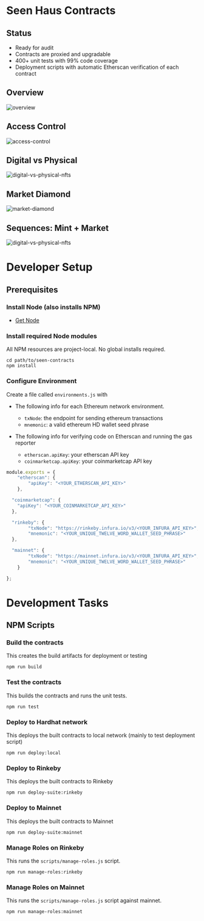 # Seen Haus Contracts
## Status
  - Ready for audit
  - Contracts are proxied and upgradable
  - 400+ unit tests with 99% code coverage
  - Deployment scripts with automatic Etherscan verification of each contract

## Overview
![overview](docs/images/SeenHausContractsOverview.png)

## Access Control
![access-control](docs/images/SeenHausContractAccessControl.png)

## Digital vs Physical
![digital-vs-physical-nfts](docs/images/SeenHausDigitalVsPhysicalNFTs.png)

## Market Diamond
![market-diamond](docs/images/SeenHausMarketDiamond.png)

## Sequences: Mint + Market
![digital-vs-physical-nfts](docs/images/SeenHausSequencesMintMarket.png)


# Developer Setup
## Prerequisites
### Install Node (also installs NPM)
 * [Get Node](https://nodejs.org/en/download/)

### Install required Node modules
All NPM resources are project-local. No global installs required. 

```
cd path/to/seen-contracts
npm install
```

### Configure Environment
Create a file called `environments.js` with 
- The following info for each Ethereum network environment.
  * `txNode`: the endpoint for sending ethereum transactions
  * `mnemonic`: a valid ethereum HD wallet seed phrase

- The following info for verifying code on Etherscan and running the gas reporter
  * `etherscan.apiKey`: your etherscan API key
  * `coinmarketcap.apiKey`: your coinmarketcap API key

```javascript
module.exports = {
    "etherscan": {
        "apiKey": "<YOUR_ETHERSCAN_API_KEY>"
    },

  "coinmarketcap": {
    "apiKey": "<YOUR_COINMARKETCAP_API_KEY>"
  },

  "rinkeby": {
        "txNode": "https://rinkeby.infura.io/v3/<YOUR_INFURA_API_KEY>",
        "mnemonic": "<YOUR_UNIQUE_TWELVE_WORD_WALLET_SEED_PHRASE>"
  },

  "mainnet": {
        "txNode": "https://mainnet.infura.io/v3/<YOUR_INFURA_API_KEY>",
        "mnemonic": "<YOUR_UNIQUE_TWELVE_WORD_WALLET_SEED_PHRASE>"
    }

};
```

# Development Tasks
## NPM Scripts
### Build the contracts
This creates the build artifacts for deployment or testing

```npm run build```

### Test the contracts
This builds the contracts and runs the unit tests.

```npm run test```

### Deploy to Hardhat network
This deploys the built contracts to local network (mainly to test deployment script)

```npm run deploy:local```

### Deploy to Rinkeby
This deploys the built contracts to Rinkeby

```npm run deploy-suite:rinkeby```

### Deploy to Mainnet
This deploys the built contracts to Mainnet

```npm run deploy-suite:mainnet```

### Manage Roles on Rinkeby
This runs the `scripts/manage-roles.js` script.

```npm run manage-roles:rinkeby```

### Manage Roles on Mainnet
This runs the `scripts/manage-roles.js` script against mainnet.

```npm run manage-roles:mainnet```
